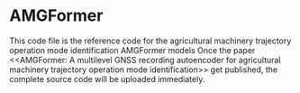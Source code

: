 # AMGFormer
This code file is the reference code for the agricultural machinery trajectory operation mode identification AMGFormer models
Once the paper <<AMGFormer: A multilevel GNSS recording autoencoder for agricultural machinery trajectory operation mode identification>> get published, the complete source code will be uploaded immediately.
